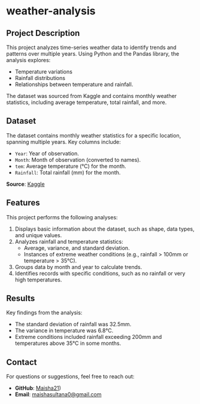 # weather-analysis
## Project Description
This project analyzes time-series weather data to identify trends and patterns over multiple years. Using Python and the Pandas library, the analysis explores:
- Temperature variations
- Rainfall distributions
- Relationships between temperature and rainfall.

The dataset was sourced from Kaggle and contains monthly weather statistics, including average temperature, total rainfall, and more.
## Dataset
The dataset contains monthly weather statistics for a specific location, spanning multiple years. Key columns include:
- `Year`: Year of observation.
- `Month`: Month of observation (converted to names).
- `tem`: Average temperature (°C) for the month.
- `Rainfall`: Total rainfall (mm) for the month.

**Source**: [Kaggle](https://www.kaggle.com/datasets/yakinrubaiat/bangladesh-weather-dataset)
## Features
This project performs the following analyses:
1. Displays basic information about the dataset, such as shape, data types, and unique values.
2. Analyzes rainfall and temperature statistics:
   - Average, variance, and standard deviation.
   - Instances of extreme weather conditions (e.g., rainfall > 100mm or temperature > 35°C).
3. Groups data by month and year to calculate trends.
4. Identifies records with specific conditions, such as no rainfall or very high temperatures.
## Results
Key findings from the analysis:
- The standard deviation of rainfall was 32.5mm.
- The variance in temperature was 6.8°C.
- Extreme conditions included rainfall exceeding 200mm and temperatures above 35°C in some months.
## Contact
For questions or suggestions, feel free to reach out:
- **GitHub**: [Maisha21](https://github.com/Maisha21))
- **Email**: maishasultana0@gmail.com

